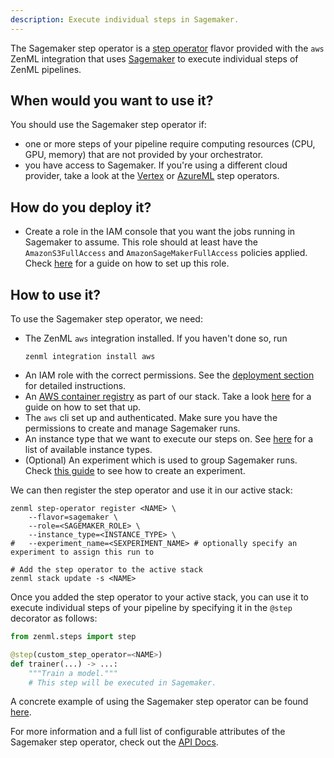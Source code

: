 ```yaml
---
description: Execute individual steps in Sagemaker.
---
```


The Sagemaker step operator is a [step operator](./overview.md) flavor provided with
the `aws` ZenML integration that uses [Sagemaker](https://aws.amazon.com/sagemaker/)
to execute individual steps of ZenML pipelines.

## When would you want to use it?

You should use the Sagemaker step operator if:
* one or more steps of your pipeline require computing resources (CPU, GPU, memory) that are
not provided by your orchestrator.
* you have access to Sagemaker. If you're using a different cloud provider, take 
a look at the [Vertex](./gcloud_vertexai.md) or [AzureML](./azureml.md) step operators.

## How do you deploy it?

* Create a role in the IAM console that you want the jobs running in Sagemaker to assume.
This role should at least have the `AmazonS3FullAccess` and `AmazonSageMakerFullAccess`
policies applied. Check [here](https://docs.aws.amazon.com/sagemaker/latest/dg/sagemaker-roles.html#sagemaker-roles-create-execution-role) for a guide on how to set up this role.

## How to use it?

To use the Sagemaker step operator, we need:
* The ZenML `aws` integration installed. If you haven't done so, run 
    ```shell
    zenml integration install aws
    ```
* An IAM role with the correct permissions. See the [deployment section](#how-do-you-deploy-it)
for detailed instructions.
* An [AWS container registry](../container_registries/amazon_ecr.md) as part of our stack.
Take a look [here](TODO) for a guide on how to set that up.
* The `aws` cli set up and authenticated. Make sure you have the permissions to create 
and manage Sagemaker runs.
* An instance type that we want to execute our steps on.
See [here](https://docs.aws.amazon.com/sagemaker/latest/dg/notebooks-available-instance-types.html)
for a list of available instance types.
* (Optional) An experiment which is used to group Sagemaker runs. Check [this guide](https://docs.aws.amazon.com/sagemaker/latest/dg/experiments-create.html) to see how to create an experiment.

We can then register the step operator and use it in our active stack:
```shell
zenml step-operator register <NAME> \
    --flavor=sagemaker \
    --role=<SAGEMAKER_ROLE> \
    --instance_type=<INSTANCE_TYPE> \
#   --experiment_name=<SEXPERIMENT_NAME> # optionally specify an experiment to assign this run to

# Add the step operator to the active stack
zenml stack update -s <NAME>
```

Once you added the step operator to your active stack, you can use it to
execute individual steps of your pipeline by specifying it in the `@step` decorator as follows:
```python
from zenml.steps import step

@step(custom_step_operator=<NAME>)
def trainer(...) -> ...:
    """Train a model."""
    # This step will be executed in Sagemaker.
```

A concrete example of using the Sagemaker step operator can be found 
[here](https://github.com/zenml-io/zenml/tree/main/examples/step_operator_remote_training).

For more information and a full list of configurable attributes of the Sagemaker step operator, check out the 
[API Docs](https://apidocs.zenml.io/latest/api_docs/integrations/#zenml.integrations.aws.step_operators.sagemaker_step_operator.SagemakerStepOperator).
